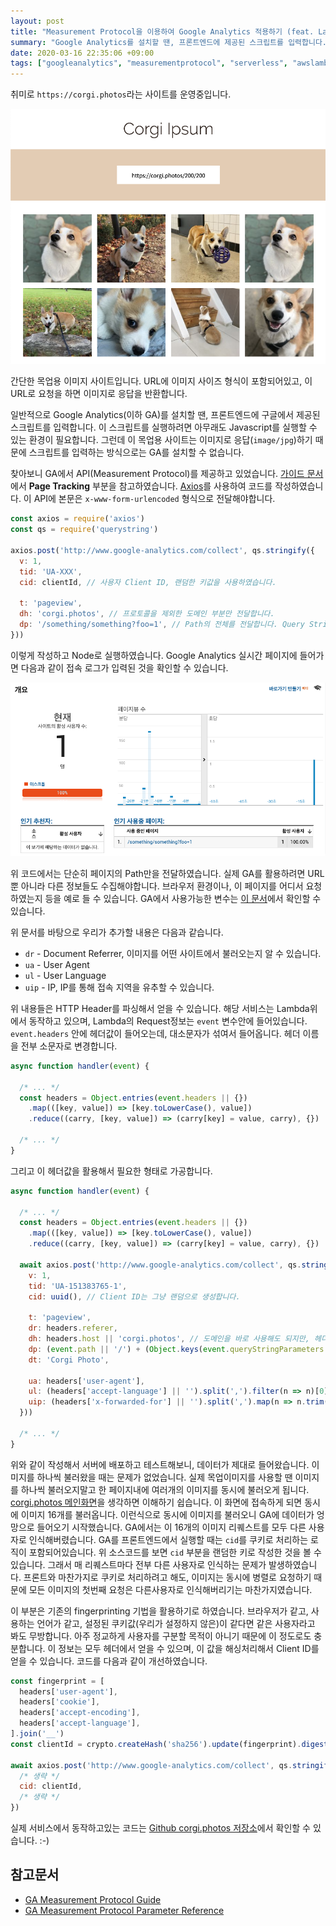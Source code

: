 ```yaml
---
layout: post
title: "Measurement Protocol을 이용하여 Google Analytics 적용하기 (feat. Lambda)"
summary: "Google Analytics를 설치할 땐, 프론트엔드에 제공된 스크립트를 입력합니다. 프론트엔드가 없어서 서버사이드에서 직접 Google Analytics를 실행하는 방법인 Measurement Protocol에 대해 이야기합니다."
date: 2020-03-16 22:35:06 +09:00
tags: ["googleanalytics", "measurementprotocol", "serverless", "awslambda", "javascript"]
---
```


취미로 `https://corgi.photos`라는 사이트를 운영중입니다.

![corgi.photos](/images/2020/200316-corgiphotos.png)

간단한 목업용 이미지 사이트입니다. URL에 이미지 사이즈 형식이 포함되어있고, 이 URL로 요청을 하면 이미지로 응답을 반환합니다.

일반적으로 Google Analytics(이하 GA)를 설치할 땐, 프론트엔드에 구글에서 제공된 스크립트를 입력합니다. 이 스크립트를 실행하려면 아무래도 Javascript를 실행할 수 있는 환경이 필요합니다. 그런데 이 목업용 사이트는 이미지로 응답(`image/jpg`)하기 때문에 스크립트를 입력하는 방식으로는 GA를 설치할 수 없습니다.

찾아보니 GA에서 API(Measurement Protocol)를 제공하고 있었습니다. [가이드 문서](https://developers.google.com/analytics/devguides/collection/protocol/v1/devguide)에서 **Page Tracking** 부분을 참고하였습니다. [Axios](https://github.com/axios/axios)를 사용하여 코드를 작성하였습니다. 이 API에 본문은 `x-www-form-urlencoded` 형식으로 전달해야합니다.

```js
const axios = require('axios')
const qs = require('querystring')

axios.post('http://www.google-analytics.com/collect', qs.stringify({
  v: 1,
  tid: 'UA-XXX',
  cid: clientId, // 사용자 Client ID, 랜덤한 키값을 사용하였습니다.

  t: 'pageview',
  dh: 'corgi.photos', // 프로토콜을 제외한 도메인 부분만 전달합니다.
  dp: '/something/something?foo=1', // Path의 전체를 전달합니다. Query String이 있는 경우 뒷 부분 모두를 전달합니다.
}))
```

이렇게 작성하고 Node로 실행하였습니다. Google Analytics 실시간 페이지에 들어가면 다음과 같이 접속 로그가 입력된 것을 확인할 수 있습니다.

![Google Analytics](/images/2020/200316-ga-realtime.png)

위 코드에서는 단순히 페이지의 Path만을 전달하였습니다. 실제 GA를 활용하려면 URL 뿐 아니라 다른 정보들도 수집해야합니다. 브라우저 환경이나, 이 페이지를 어디서 요청하였는지 등을 예로 들 수 있습니다. GA에서 사용가능한 변수는 [이 문서](https://developers.google.com/analytics/devguides/collection/protocol/v1/parameters)에서 확인할 수 있습니다.

위 문서를 바탕으로 우리가 추가할 내용은 다음과 같습니다.

- `dr` - Document Referrer, 이미지를 어떤 사이트에서 불러오는지 알 수 있습니다.
- `ua` - User Agent
- `ul` - User Language
- `uip` - IP, IP를 통해 접속 지역을 유추할 수 있습니다.

위 내용들은 HTTP Header를 파싱해서 얻을 수 있습니다. 해당 서비스는 Lambda위에서 동작하고 있으며, Lambda의 Request정보는 `event` 변수안에 들어있습니다. `event.headers` 안에 헤더값이 들어오는데, 대소문자가 섞여서 들어옵니다. 헤더 이름을 전부 소문자로 변경합니다.

```js
async function handler(event) {

  /* ... */
  const headers = Object.entries(event.headers || {})
    .map(([key, value]) => [key.toLowerCase(), value])
    .reduce((carry, [key, value]) => (carry[key] = value, carry), {})

  /* ... */
}
```

그리고 이 헤더값을 활용해서 필요한 형태로 가공합니다.

```js
async function handler(event) {

  /* ... */
  const headers = Object.entries(event.headers || {})
    .map(([key, value]) => [key.toLowerCase(), value])
    .reduce((carry, [key, value]) => (carry[key] = value, carry), {})

  await axios.post('http://www.google-analytics.com/collect', qs.stringify({
    v: 1,
    tid: 'UA-151383765-1',
    cid: uuid(), // Client ID는 그냥 랜덤으로 생성합니다.

    t: 'pageview',
    dr: headers.referer,
    dh: headers.host || 'corgi.photos', // 도메인을 바로 사용해도 되지만, 헤더에서 오는 Host값을 우선순위로 사용합니다.
    dp: (event.path || '/') + (Object.keys(event.queryStringParameters || {}).length ? `?${qs.stringify(event.queryStringParameters)}` : ''), // 쿼리스트링을 포함한 전체경로
    dt: 'Corgi Photo',

    ua: headers['user-agent'],
    ul: (headers['accept-language'] || '').split(',').filter(n => n)[0], // `Accept-Language` 헤더의 첫번째 정보를 Language로 전달
    uip: (headers['x-forwarded-for'] || '').split(',').map(n => n.trim()).filter(n => n)[0], // `X-Forwarded-For` 헤더의 첫번째 정보를 IP로 전달
  }))

  /* ... */
}

```

위와 같이 작성해서 서버에 배포하고 테스트해보니, 데이터가 제대로 들어왔습니다. 이미지를 하나씩 불러왔을 때는 문제가 없었습니다. 실제 목업이미지를 사용할 땐 이미지를 하나씩 불러오지말고 한 페이지내에 여러개의 이미지를 동시에 불러오게 됩니다. [corgi.photos 메인화면](https://corgi.photos)을 생각하면 이해하기 쉽습니다. 이 화면에 접속하게 되면 동시에 이미지 16개를 불러옵니다. 이런식으로 동시에 이미지를 불러오니 GA에 데이터가 엉망으로 들어오기 시작했습니다. GA에서는 이 16개의 이미지 리퀘스트를 모두 다른 사용자로 인식해버렸습니다. GA를 프론트엔드에서 실행할 때는 `cid`를 쿠키로 처리하는 로직이 포함되어있습니다. 위 소스코드를 보면 `cid` 부분을 랜덤한 키로 작성한 것을 볼 수 있습니다. 그래서 매 리퀘스트마다 전부 다른 사용자로 인식하는 문제가 발생하였습니다. 프론트와 마찬가지로 쿠키로 처리하려고 해도, 이미지는 동시에 병렬로 요청하기 때문에 모든 이미지의 첫번째 요청은 다른사용자로 인식해버리기는 마찬가지였습니다.

이 부분은 기존의 fingerprinting 기법을 활용하기로 하였습니다. 브라우저가 같고, 사용하는 언어가 같고, 설정된 쿠키값(우리가 설정하지 않은)이 같다면 같은 사용자라고 봐도 무방합니다. 아주 정교하게 사용자를 구분할 목적이 아니기 때문에 이 정도로도 충분합니다. 이 정보는 모두 헤더에서 얻을 수 있으며, 이 값을 해싱처리해서 Client ID를 얻을 수 있습니다. 코드를 다음과 같이 개선하였습니다.

```js
const fingerprint = [
  headers['user-agent'],
  headers['cookie'],
  headers['accept-encoding'],
  headers['accept-language'],
].join('__')
const clientId = crypto.createHash('sha256').update(fingerprint).digest('hex')

await axios.post('http://www.google-analytics.com/collect', qs.stringify({
  /* 생략 */
  cid: clientId,
  /* 생략 */
})
```

실제 서비스에서 동작하고있는 코드는 [Github corgi.photos 저장소](https://github.com/wan2land/corgi.photos/blob/master/photo.js)에서 확인할 수 있습니다. :-)

## 참고문서

- [GA Measurement Protocol Guide](https://developers.google.com/analytics/devguides/collection/protocol/v1/devguide)
- [GA Measurement Protocol Parameter Reference](https://developers.google.com/analytics/devguides/collection/protocol/v1/parameters)
